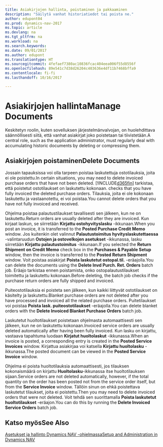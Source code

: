 ```yaml
---
title: Asiakirjojen hallinta, poistaminen ja pakkaaminen
description: "Säilytä vanhat historiatiedot tai poista ne."
author: edupont04
ms.prod: dynamics-nav-2017
ms.topic: article
ms.devlang: na
ms.tgt_pltfrm: na
ms.workload: na
ms.search.keywords: 
ms.date: 09/01/2017
ms.author: edupont
ms.translationtype: HT
ms.sourcegitcommit: 4fefaef7380ac10836fcac404eea006f55d8556f
ms.openlocfilehash: 89e541c7d38d26204c403636e4df11b7468bffa9
ms.contentlocale: fi-fi
ms.lasthandoff: 10/16/2017

---
```

# <a name="manage-documents"></a><span data-ttu-id="de1a0-103">Asiakirjojen hallinta</span><span class="sxs-lookup"><span data-stu-id="de1a0-103">Manage Documents</span></span>
<span data-ttu-id="de1a0-104">Keskitetyn roolin, kuten sovelluksen järjestelmänvalvojan, on huolehdittava säännöllisesti siitä, että vanhat asiakirjat joko poistetaan tai tiivistetään.</span><span class="sxs-lookup"><span data-stu-id="de1a0-104">A central role, such as the application administrator, must regularly deal with accumulating historic documents by deleting or compressing them.</span></span>  

## <a name="delete-documents"></a><span data-ttu-id="de1a0-105">Asiakirjojen poistaminen</span><span class="sxs-lookup"><span data-stu-id="de1a0-105">Delete Documents</span></span>
<span data-ttu-id="de1a0-106">Jossain tapauksissa voi olla tarpeen poistaa laskutettuja ostotilauksia, joita ei ole poistettu.</span><span class="sxs-lookup"><span data-stu-id="de1a0-106">In certain situations, you may need to delete invoiced purchase orders that have not been deleted.</span></span> [!INCLUDE[d365fin](includes/d365fin_md.md)]<span data-ttu-id="de1a0-107"> tarkistaa, että poistetut ostotilaukset on laskutettu kokonaan.</span><span class="sxs-lookup"><span data-stu-id="de1a0-107"> checks that you have fully invoiced the deleted purchase orders.</span></span> <span data-ttu-id="de1a0-108">Tilauksia, joita ei ole kokonaan laskutettu ja vastaanotettu, ei voi poistaa.</span><span class="sxs-lookup"><span data-stu-id="de1a0-108">You cannot delete orders that you have not fully invoiced and received.</span></span>  

<span data-ttu-id="de1a0-109">Ohjelma poistaa palautustilaukset tavallisesti sen jälkeen, kun ne on laskutettu.</span><span class="sxs-lookup"><span data-stu-id="de1a0-109">Return orders are usually deleted after they are invoiced.</span></span> <span data-ttu-id="de1a0-110">Kun kirjaat laskun, se siirretään **Kirjattu ostohyvityslasku** -ikkunaan.</span><span class="sxs-lookup"><span data-stu-id="de1a0-110">When you post an invoice, it is transferred to the **Posted Purchase Credit Memo** window.</span></span> <span data-ttu-id="de1a0-111">Jos kuitenkin olet valinnut  **Palautustoimitus hyvityslaskutettaessa** -valintaruudun **Ostojen ja ostovelkojen asetukset** -ikkunassa, lasku siirretään **Kirjattu palautustoimitus** -ikkunaan.</span><span class="sxs-lookup"><span data-stu-id="de1a0-111">If you selected the **Return Shipment on Credit Memo** check box in the **Purchases & Payable Setup** window, then the invoice is transferred to the **Posted Return Shipment** window.</span></span> <span data-ttu-id="de1a0-112">Voit poistaa asiakirjat **Poista laskutetut ostopal.til.** -eräajolla.</span><span class="sxs-lookup"><span data-stu-id="de1a0-112">You can delete the documents using the **Delete Invd Purch. Ret. Orders** batch job.</span></span> <span data-ttu-id="de1a0-113">Eräajo tarkistaa ennen poistamista, onko ostopalautustilaukset toimitettu ja laskutettu kokonaan.</span><span class="sxs-lookup"><span data-stu-id="de1a0-113">Before deleting, the batch job checks if the purchase return orders are fully shipped and invoiced.</span></span>  

<span data-ttu-id="de1a0-114">Puiteostotilauksia ei poisteta sen jälkeen, kun kaikki liittyvät ostotilaukset on käsitelty ja laskutettu.</span><span class="sxs-lookup"><span data-stu-id="de1a0-114">Blanket purchase orders are not deleted after you have processed and invoiced all the related purchase orders.</span></span> <span data-ttu-id="de1a0-115">Puitetilaukset voi poistaa **Poista lask. puiteostotilaukset** -eräajolla.</span><span class="sxs-lookup"><span data-stu-id="de1a0-115">You can delete blanket orders with the **Delete Invoiced Blanket Purchase Orders** batch job.</span></span>  

<span data-ttu-id="de1a0-116">Laskutetut huoltotilaukset poistetaan ohjelmasta automaattisesti sen jälkeen, kun ne on laskutettu kokonaan.</span><span class="sxs-lookup"><span data-stu-id="de1a0-116">Invoiced service orders are usually deleted automatically after having been fully invoiced.</span></span> <span data-ttu-id="de1a0-117">Kun lasku on kirjattu, vastaava tapahtuma luodaan **Kirjatut huoltolaskut** -ikkunassa.</span><span class="sxs-lookup"><span data-stu-id="de1a0-117">When an invoice is posted, a corresponding entry is created in the **Posted Service Invoices** window.</span></span> <span data-ttu-id="de1a0-118">Kirjattua asiakirjaa voi katsella **Kirjattu huoltolasku** -ikkunassa.</span><span class="sxs-lookup"><span data-stu-id="de1a0-118">The posted document can be viewed in the **Posted Service Invoice** window.</span></span>  

<span data-ttu-id="de1a0-119">Ohjelma ei poista huoltotilauksia automaattisesti, jos tilauksen kokonaismäärä on kirjattu **Huoltolasku**-ikkunassa itse huoltotilauksen sijaan.</span><span class="sxs-lookup"><span data-stu-id="de1a0-119">Service orders are not deleted automatically, however, if the total quantity on the order has been posted not from the service order itself, but from the **Service Invoice** window.</span></span> <span data-ttu-id="de1a0-120">Tällöin sinun on ehkä poistettava laskutetut tilaukset, joita ei poistettu.</span><span class="sxs-lookup"><span data-stu-id="de1a0-120">Then you may need to delete invoiced orders that were not deleted.</span></span> <span data-ttu-id="de1a0-121">Voit tehdä sen suorittamalla **Poista laskutetut huoltotilaukset** -eräajon.</span><span class="sxs-lookup"><span data-stu-id="de1a0-121">You can do this by running the **Delete Invoiced Service Orders** batch job.</span></span>  

## <a name="see-also"></a><span data-ttu-id="de1a0-122">Katso myös</span><span class="sxs-lookup"><span data-stu-id="de1a0-122">See Also</span></span>  
[<span data-ttu-id="de1a0-123">Asetukset ja hallinto Dynamics NAV -ohjelmassa</span><span class="sxs-lookup"><span data-stu-id="de1a0-123">Setup and Administration in Dynamics NAV</span></span>](admin-setup-and-administration.md)  


